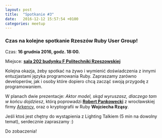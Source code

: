 ```yaml
---
layout: post
title:  "Spotkanie #3"
date:   2016-12-12 15:57:54 +0100
categories: meetup
---
```


### Czas na kolejne spotkanie Rzeszów Ruby User Group!

Czas: **16 grudnia 2016, godz. 18:00.**

Miejsce: **[sala 202 budynku F Politechniki
Rzeszowskiej](https://www.google.pl/maps/place/Marii+Sk%C5%82odowskiej-Curie+8%2F2,+Rzesz%C3%B3w/@50.0260119,21.9828244,19z/data=!3m1!4b1!4m5!3m4!1s0x473cfbafc82e1909:0xc1f8b4e1e7f09929!8m2!3d50.0260119!4d21.9833716)**

Kolejna okazja, żeby spotkać na żywo i wymienić doświadczenia z innymi
entuzjastami języka programowania Ruby. Zapraszamy zarówno developerów,
jak i osoby które dopiero chcą zacząć swoją przygodę z programowaniem.

W planach dwie prezentacje:
*Aktor model, skąd wyruszasz, dlaczego tam w końcu dojdziesz*, którą
poprowadzi **[Robert Pankowecki](https://twitter.com/pankowecki)** z
wrocławskiej firmy [Arkency](https://arkency.com/),
oraz o kryptografii w Ruby **Wojciecha Rząsy**.

Jeśli ktoś jest chętny do wystąpienia z Lighting Talkiem (5 min na
dowolny temat), serdecznie zapraszamy :)

Do zobaczenia!
